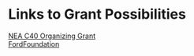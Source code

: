 # Links to Grant Possibilities
  
[NEA C40 Organizing Grant](https://www.nea.org/resource-library/c4o-organizing-grant)  
[FordFoundation](https://www.fordfoundation.org/work/our-grants/)

